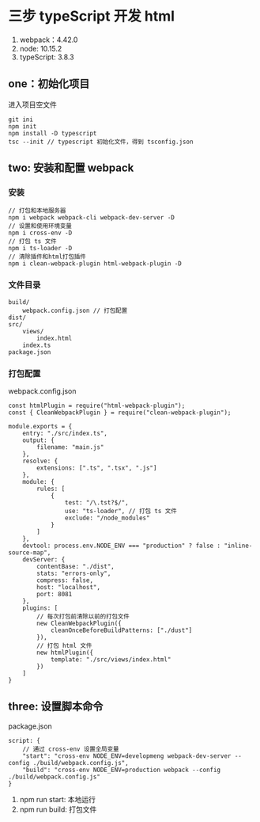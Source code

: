 
# 三步 typeScript 开发 html
1. webpack：4.42.0
2. node: 10.15.2
3. typeScript: 3.8.3

## one：初始化项目
进入项目空文件

```
git ini
npm init
npm install -D typescript
tsc --init // typescript 初始化文件，得到 tsconfig.json
```

## two: 安装和配置 webpack
### 安装

```
// 打包和本地服务器
npm i webpack webpack-cli webpack-dev-server -D
// 设置和使用环境变量
npm i cross-env -D
// 打包 ts 文件
npm i ts-loader -D
// 清除插件和html打包插件
npm i clean-webpack-plugin html-webpack-plugin -D
```

### 文件目录

```
build/
    webpack.config.json // 打包配置
dist/
src/
    views/
        index.html
    index.ts
package.json
```

### 打包配置
webpack.config.json

```
const htmlPlugin = require("html-webpack-plugin");
const { CleanWebpackPlugin } = require("clean-webpack-plugin");

module.exports = {
    entry: "./src/index.ts",
    output: {
        filename: "main.js"
    },
    resolve: {
        extensions: [".ts", ".tsx", ".js"]
    },
    module: {
        rules: [
            {
                test: "/\.tst?$/",
                use: "ts-loader", // 打包 ts 文件
                exclude: "/node_modules"
            }
        ]
    },
    devtool: process.env.NODE_ENV === "production" ? false : "inline-source-map",
    devServer: {
        contentBase: "./dist",
        stats: "errors-only",
        compress: false,
        host: "localhost",
        port: 8081
    },
    plugins: [
        // 每次打包前清除以前的打包文件
        new CleanWebpackPlugin({
            cleanOnceBeforeBuildPatterns: ["./dust"]
        }),
        // 打包 html 文件
        new htmlPlugin({
            template: "./src/views/index.html"
        })
    ]
}
```

## three: 设置脚本命令
package.json

```
script: {
    // 通过 cross-env 设置全局变量
    "start": "cross-env NODE_ENV=developmeng webpack-dev-server --config ./build/webpack.config.js",
    "build": "cross-env NODE_ENV=production webpack --config  ./build/webpack.config.js"
}
```

1. npm run start: 本地运行
2. npm run build: 打包文件